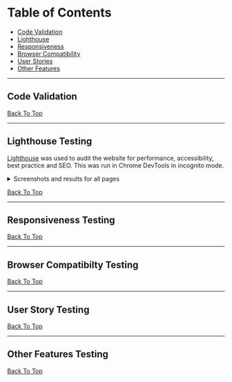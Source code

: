# Table of Contents

* [Code Validation](#code-validation)
* [Lighthouse](#lighthouse-testing)
* [Responsiveness](#responsiveness-testing)
* [Browser Compatibility](#browser-compatibilty-testing)
* [User Stories](#user-story-testing)
* [Other Features](#other-features-testing)

_____

## Code Validation



[Back To Top](#table-of-contents)

_____

## Lighthouse Testing

[Lighthouse](https://developer.chrome.com/docs/lighthouse/overview/) was used to audit the website for performance, accessibility, best practice and SEO.  This was run in Chrome DevTools in incognito mode. 

<details>
<summary>Screenshots and results for all pages</summary>
<br>
### Home Page

**Mobile**

![Passed](documentation/mobile-home.png)

**Desktop**

![Passed](documentation/desktop-home.png)

### About Page

**Mobile**

![Passed](documentation/mobile-about.png)

**Desktop**

![Passed](documentation/desktop-about.png)

### Services Page

**Mobile**

![Passed](documentation/mobile-services.png)

**Desktop**

![Passed](documentation/desktop-services.png)

### Register

**Mobile**

![Passed](documentation/mobile-signup.png)

**Desktop**

![Passed](documentation/desktop-signup.png)

### Login

**Mobile**

![Passed](documentation/mobile-login.png)

**Desktop**

![Passed](documentation/desktop-login.png)

### Profile

**Mobile**

![Passed](documentation/mobile-profile.png)

**Desktop**

![Passed](documentation/desktop-profile.png)

### Logout

**Mobile**

![Passed](documentation/mobile-logout.png)

**Desktop**

![Passed](documentation/desktop-logout.png)


The following are the results for the Appointment pages

| Page | Device | Performance | Accessibility | Best Practice | SEO |
| ---- | ------ | ----------- | ------------- | ------------- | --- |
| Appointments w/o appointments | mobile  |  96 | 100 | 100 |  97 |
|                               | desktop | 100 | 100 | 100 | 100 |
| Appointments w/o profile | mobile  |  94 | 100 | 100 |  96 |
|                          | desktop | 100 | 100 | 100 | 100 |
| Appointments List        | mobile  |  95 | 100 | 100 |  97 |
|                          | desktop | 100 | 100 | 100 | 100 |
| Appointment Detail       | mobile  |  98 | 100 | 100 |  97 |
|                          | desktop |  99 | 100 | 100 | 100 |
| Appointment Create       | mobile  |  94 | 100 |  92 |  98 |
|                          | desktop | 100 | 100 |  92 | 100 |
| Appointments Update      | mobile  |  98 | 100 | 100 |  98 |
|                          | desktop | 100 | 100 | 100 | 100 |
| Appointments Delete      | mobile  |  98 | 100 | 100 |  97 |
|                          | desktop |  99 | 100 | 100 | 100 |
<br>
</details>

[Back To Top](#table-of-contents)

_____

## Responsiveness Testing


[Back To Top](#table-of-contents)

_____

## Browser Compatibilty Testing


[Back To Top](#table-of-contents)

_____

## User Story Testing


[Back To Top](#table-of-contents)

_____

## Other Features Testing


[Back To Top](#table-of-contents)

